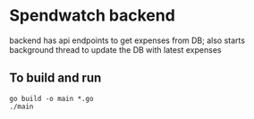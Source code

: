 # Spendwatch backend 

backend has api endpoints to get expenses from DB; also starts
background thread to update the DB with latest expenses


## To build and run
```
go build -o main *.go
./main
```

